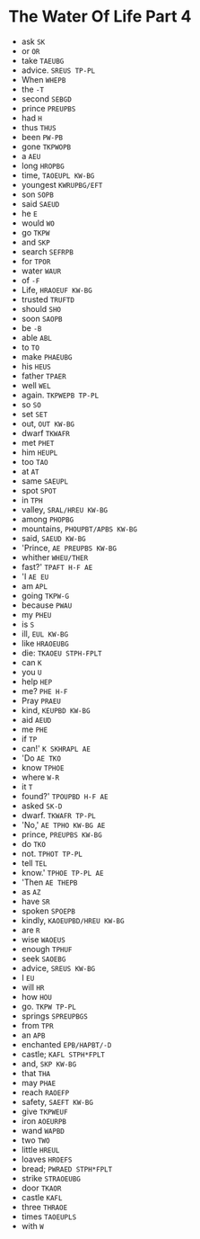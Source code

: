 # The Water Of Life Part 4

* ask `SK`
* or `OR`
* take `TAEUBG`
* advice. `SREUS TP-PL`
* When `WHEPB`
* the `-T`
* second `SEBGD`
* prince `PREUPBS`
* had `H`
* thus `THUS`
* been `PW-PB`
* gone `TKPWOPB`
* a `AEU`
* long `HROPBG`
* time, `TAOEUPL KW-BG`
* youngest `KWRUPBG/EFT`
* son `SOPB`
* said `SAEUD`
* he `E`
* would `WO`
* go `TKPW`
* and `SKP`
* search `SEFRPB`
* for `TPOR`
* water `WAUR`
* of `-F`
* Life, `HRAOEUF KW-BG`
* trusted `TRUFTD`
* should `SHO`
* soon `SAOPB`
* be `-B`
* able `ABL`
* to `TO`
* make `PHAEUBG`
* his `HEUS`
* father `TPAER`
* well `WEL`
* again. `TKPWEPB TP-PL`
* so `SO`
* set `SET`
* out, `OUT KW-BG`
* dwarf `TKWAFR`
* met `PHET`
* him `HEUPL`
* too `TAO`
* at `AT`
* same `SAEUPL`
* spot `SPOT`
* in `TPH`
* valley, `SRAL/HREU KW-BG`
* among `PHOPBG`
* mountains, `PHOUPBT/APBS KW-BG`
* said, `SAEUD KW-BG`
* 'Prince, `AE PREUPBS KW-BG`
* whither `WHEU/THER`
* fast?' `TPAFT H-F AE`
* 'I `AE EU`
* am `APL`
* going `TKPW-G`
* because `PWAU`
* my `PHEU`
* is `S`
* ill, `EUL KW-BG`
* like `HRAOEUBG`
* die: `TKAOEU STPH-FPLT`
* can `K`
* you `U`
* help `HEP`
* me? `PHE H-F`
* Pray `PRAEU`
* kind, `KEUPBD KW-BG`
* aid `AEUD`
* me `PHE`
* if `TP`
* can!' `K SKHRAPL AE`
* 'Do `AE TKO`
* know `TPHOE`
* where `W-R`
* it `T`
* found?' `TPOUPBD H-F AE`
* asked `SK-D`
* dwarf. `TKWAFR TP-PL`
* 'No,' `AE TPHO KW-BG AE`
* prince, `PREUPBS KW-BG`
* do `TKO`
* not. `TPHOT TP-PL`
* tell `TEL`
* know.' `TPHOE TP-PL AE`
* 'Then `AE THEPB`
* as `AZ`
* have `SR`
* spoken `SPOEPB`
* kindly, `KAOEUPBD/HREU KW-BG`
* are `R`
* wise `WAOEUS`
* enough `TPHUF`
* seek `SAOEBG`
* advice, `SREUS KW-BG`
* I `EU`
* will `HR`
* how `HOU`
* go. `TKPW TP-PL`
* springs `SPREUPBGS`
* from `TPR`
* an `APB`
* enchanted `EPB/HAPBT/-D`
* castle; `KAFL STPH*FPLT`
* and, `SKP KW-BG`
* that `THA`
* may `PHAE`
* reach `RAOEFP`
* safety, `SAEFT KW-BG`
* give `TKPWEUF`
* iron `AOEURPB`
* wand `WAPBD`
* two `TWO`
* little `HREUL`
* loaves `HROEFS`
* bread; `PWRAED STPH*FPLT`
* strike `STRAOEUBG`
* door `TKAOR`
* castle `KAFL`
* three `THRAOE`
* times `TAOEUPLS`
* with `W`
